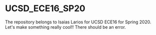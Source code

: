 # UCSD_ECE16_SP20
The repository belongs to Isaias Larios for UCSD ECE16 for Spring 2020.
Let's make something really cool!!
There should be an error.
